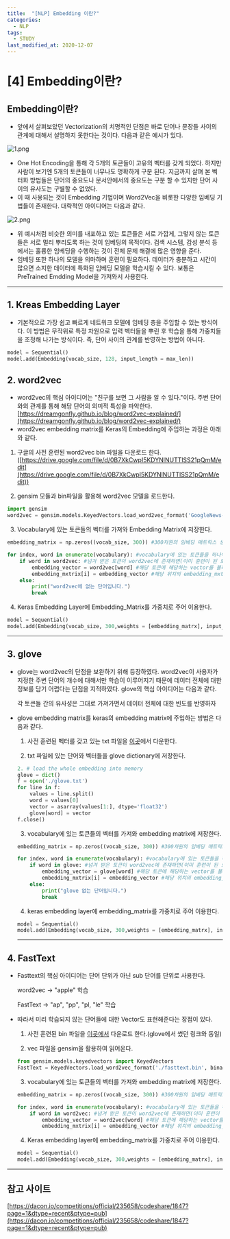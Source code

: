 ```yaml
---
title:  "[NLP] Embedding 이란?"
categories:
  - NLP
tags:
  - STUDY
last_modified_at: 2020-12-07
---
```


# [4] Embedding이란?

## Embedding이란?

- 앞에서 살펴보았던 Vectorization의 치명적인 단점은 바로 단어나 문장들 사이의 관계에 대해서 설명하지 못한다는 것이다. 다음과 같은 예시가 있다.

![1.png](/assets/images/2020-12-07-[1]NLP/1.png)

- One Hot Encoding을 통해 각 5개의 토큰들이 고유의 벡터를 갖게 되었다. 하지만 사람이 보기엔 5개의 토큰들이 너무나도 명확하게 구분 된다. 지금까지 살펴 본 벡터화 방법들은 단어의 중요도나 문서안에서의 중요도는 구분 할 수 있지만 단어 사이의 유사도는 구별할 수 없었다.
- 이 때 사용되는 것이 Embedding 기법이며 Word2Vec을 비롯한 다양한 임베딩 기법들이 존재한다. 대략적인 아이디어는 다음과 같다.

![2.png](/assets/images/2020-12-07-[1]NLP/2.png)

- 위 예시처럼 비슷한 의미를 내포하고 있는 토큰들은 서로 가깝게, 그렇지 않는 토큰들은 서로 멀리 뿌리도록 하는 것이 임베딩의 목적이다. 검색 시스템, 감성 분석 등에서는 훌륭한 임베딩을 수행하는 것이 전체 문제 해결에 많은 영향을 준다.
- 임베딩 또한 하나의 모델을 의마하며 훈련이 필요하다. 데이터가 충분하고 시간이 많으면 소지한 데이터에 특화된 임베딩 모델을 학습시킬 수 있다. 보통은 PreTrained Emdding Model을 가져와서 사용한다.

---

## 1. Kreas Embedding Layer

- 기본적으로 가장 쉽고 빠르게 네트워크 모델에 임베딩 층을 주입할 수 있는 방식이다. 이 방법은 무작위로 특정 차원으로 입력 벡터들을 뿌린 후 학습을 통해 가중치들을 조정해 나가는 방식이다. 즉, 단어 사이의 관계를 반영하는 방법이 아니다.

```python
model = Sequential()
model.add(Embedding(vocab_size, 128, input_length = max_len))
```

## 2. word2vec

- word2vec의 핵심 아이디어는 "친구를 보면 그 사람을 알 수 있다."이다. 주변 단어와의 관계를 통해 해당 단어의 의미적 특성을 파악한다. [https://dreamgonfly.github.io/blog/word2vec-explained/](https://dreamgonfly.github.io/blog/word2vec-explained/)
- word2vec embedding matrix를 Keras의 Embedding에 주입하는 과정은 아래와 같다.

1. 구글의 사전 훈련된 word2vec bin 파일을 다운로드 한다.([https://drive.google.com/file/d/0B7XkCwpI5KDYNlNUTTlSS21pQmM/edit](https://drive.google.com/file/d/0B7XkCwpI5KDYNlNUTTlSS21pQmM/edit))

2. gensim 모듈과 bin파일을 활용해 word2vec 모델을 로드한다.

```python
import gensim
word2vec = gensim.models.KeyedVectors.load_word2vec_format('GoogleNews-vectors-negative300.bin.gz', binary = True)
```

3. Vocabulary에 있는 토큰들의 벡터를 가져와 Embedding Matrix에 저장한다.

```python
embedding_matrix = np.zeros((vocab_size, 300)) #300차원의 임베딩 매트릭스 생성

for index, word in enumerate(vocabulary): #vocabulary에 있는 토큰들을 하나씩 넘겨줍니다.
    if word in word2vec: #넘겨 받은 토큰이 word2vec에 존재하면(이미 훈련이 된 토큰이라는 뜻)
        embedding_vector = word2vec[word] #해당 토큰에 해당하는 vector를 불러오고
        embedding_mxtrix[i] = embedding_vector #해당 위치의 embedding_mxtrix에 저장합니다.
    else:
        print("word2vec에 없는 단어입니다.")
        break
```

4. Keras Embedding Layer에 Embedding_Matrix를 가중치로 주어 이용한다.

```python
model = Sequential()
model.add(Embedding(vocab_size, 300,weights = [embedding_matrx], input_length = max_len))
```

---

## 3. glove

- glove는 word2vec의 단점을 보완하기 위해 등장하였다. word2vec이 사용자가 지정한 주변 단어의 개수에 대해서만 학습이 이루어지기 때문에 데이터 전체에 대한 정보를 담기 어렵다는 단점을 지적하였다. glove의 핵심 아이디어는 다음과 같다.

    각 토큰들 간의 유사성은 그대로 가져가면서 데이터 전체에 대한 빈도를 반영하자

- glove embedding matrix를 keras의 embedding matrix에 주입하는 방법은 다음과 같다.

    1. 사전 훈련된 벡터를 갖고 있는 txt 파일을 [이곳](https://drive.google.com/file/d/1yHGtccC2FV3_d6C6_Q4cozYSOgA7bG-e/view)에서 다운한다.

    2. txt 파일에 있는 단어와 벡터들을 glove dictionary에 저장한다.

    ```python
    2. # load the whole embedding into memory
    glove = dict()
    f = open('./glove.txt')
    for line in f:
        values = line.split()
        word = values[0]
        vector = asarray(values[1:], dtype='float32')
        glove[word] = vector
    f.close()
    ```

     3. vocabulary에 있는 토큰들의 벡터를 가져와 embedding matrix에 저장한다.

    ```python
    embedding_matrix = np.zeros((vocab_size, 300)) #300차원의 임베딩 매트릭스 생성

    for index, word in enumerate(vocabulary): #vocabulary에 있는 토큰들을 하나씩 넘겨줍니다.
        if word in glove: #넘겨 받은 토큰이 word2vec에 존재하면(이미 훈련이 된 토큰이라는 뜻)
            embedding_vector = glove[word] #해당 토큰에 해당하는 vector를 불러오고
            embedding_mxtrix[i] = embedding_vector #해당 위치의 embedding_mxtrix에 저장합니다.
        else:
            print("glove 없는 단어입니다.")
            break
    ```

     4. keras embedding layer에 embedding_matrix를 가중치로 주어 이용한다.

    ```python
    model = Sequential()
    model.add(Embedding(vocab_size, 300,weights = [embedding_matrx], input_length = max_len))
    ```

    ---

## 4. FastText

- Fasttext의 핵심 아이디어는 단어 단위가 아닌 sub 단어를 단위로 사용한다.

    word2vec → "apple" 학습

    FastText → "ap", "pp", "pl, "le" 학습

- 따라서 미리 학습되지 않는 단어들에 대한 Vector도 표현해준다는 장점이 있다.
    1. 사전 훈련된 bin 파일을 [이곳에서](https://drive.google.com/file/d/1yHGtccC2FV3_d6C6_Q4cozYSOgA7bG-e/view) 다운로드 한다.(glove에서 썼던 링크와 동일)

     2. vec 파일을 gensim을 활용하여 읽어온다.

    ```python
    from gensim.models.keyedvectors import KeyedVectors
    FastText = KeyedVectors.load_word2vec_format('./fasttext.bin', binary = True)
    ```

     

    3. vocabulary에 있는 토큰들의 벡터를 가져와 embedding matrix에 저장한다.

    ```python
    embedding_matrix = np.zeros((vocab_size, 300)) #300차원의 임베딩 매트릭스 생성

    for index, word in enumerate(vocabulary): #vocabulary에 있는 토큰들을 하나씩 넘겨줍니다.
        if word in word2vec: #넘겨 받은 토큰이 word2vec에 존재하면(이미 훈련이 된 토큰이라는 뜻)
            embedding_vector = word2vec[word] #해당 토큰에 해당하는 vector를 불러오고
            embedding_mxtrix[i] = embedding_vector #해당 위치의 embedding_mxtrix에 저장합니다.
    ```

     4. Keras embedding layer에 embedding_matrix를 가중치로 주어 이용한다.

    ```python
    model = Sequential()
    model.add(Embedding(vocab_size, 300,weights = [embedding_matrx], input_length = max_len))
    ```

---

## 참고 사이트

[https://dacon.io/competitions/official/235658/codeshare/1847?page=1&dtype=recent&ptype=pub](https://dacon.io/competitions/official/235658/codeshare/1847?page=1&dtype=recent&ptype=pub)